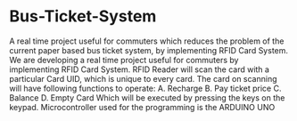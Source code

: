 # Bus-Ticket-System
A real time project useful for commuters which reduces the problem of the current paper based bus ticket system, by implementing RFID Card System. We are developing a real time project useful for commuters by implementing RFID Card System. RFID Reader will scan the card with a particular Card UID, which is unique to every card. The card on scanning will have following functions to operate: A. Recharge B. Pay ticket price C. Balance D. Empty Card Which will be executed by pressing the keys on the keypad. Microcontroller used for the programming is the ARDUINO UNO
